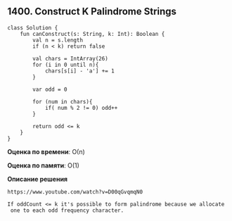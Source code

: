 ## 1400. Construct K Palindrome Strings


```
class Solution {
    fun canConstruct(s: String, k: Int): Boolean {
        val n = s.length
        if (n < k) return false

        val chars = IntArray(26)
        for (i in 0 until n){
            chars[s[i] - 'a'] += 1
        }

        var odd = 0

        for (num in chars){
            if( num % 2 != 0) odd++
        }

        return odd <= k
    }
}

```

**Оценка по времени**: О(n)


**Оценка по памяти**: О(1)


**Описание решения**
```
https://www.youtube.com/watch?v=D00qGvqmqN0

If oddCount <= k it's possible to form palindrome because we allocate
 one to each odd frequency character.
```